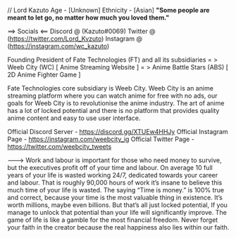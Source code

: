 // Lord Kazuto
Age - [Unknown]
Ethnicity - [Asian]
  **"Some people are meant to let go, no matter how much you loved them."**

==> Socials <==
Discord @ (Kazuto#0069)
Twitter @ (https://twitter.com/Lord_Kvzuto)
Instagram @ (https://instagram.com/wc_kazuto)

Founding President of Fate Technologies (FT) and all its subsidiaries
= > Weeb City (WC) [ Anime Streaming Website ]
= > Anime Battle Stars (ABS) [ 2D Anime Fighter Game ]

Fate Technologies core subsidiary is Weeb City.
   Weeb City is an anime streaming platform where you can watch anime for free with no ads,
   our goals for Weeb City is to revolutionise the anime industry. 
   The art of anime has a lot of locked potential and there is no platform that provides quality
   anime content and easy to use user interface. 

 Official Discord Server - https://discord.gg/XTUEw4HHJy 
 Official Instagram Page - https://instagram.com/weebcity_ig
 Official Twitter Page - https://twitter.com/weebcity_tweets

--->  Work and labour is important for those who need money to survive, but the executives profit off of your time and labour.
      On average 10 full years of your life is wasted working 24/7, dedicated towards your career and labour.
      That is roughly 90,000 hours of work it’s insane to believe this much time of your life is wasted. 
      The saying “Time is money.” is 100% true and correct, because your time is the most valuable thing in existence.
      It’s worth millions, maybe even billions. But that’s all just locked potential,
      If you manage to unlock that potential than your life will significantly improve. 
      The game of life is like a gamble for the most financial freedom.
      Never forget your faith in the creator because the real happiness also lies within our faith.
    
